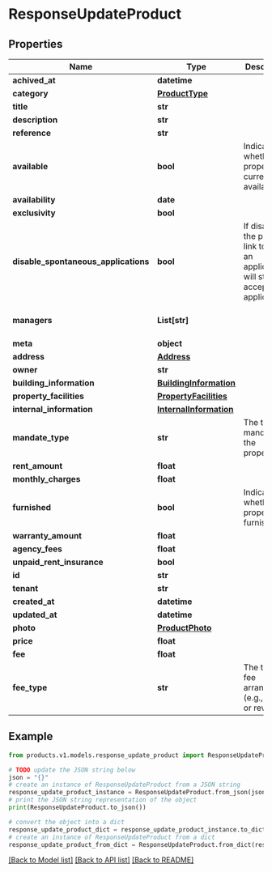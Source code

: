 # ResponseUpdateProduct


## Properties

Name | Type | Description | Notes
------------ | ------------- | ------------- | -------------
**achived_at** | **datetime** |  | [optional] 
**category** | [**ProductType**](ProductType.md) |  | [optional] 
**title** | **str** |  | [optional] 
**description** | **str** |  | [optional] 
**reference** | **str** |  | [optional] 
**available** | **bool** | Indicates whether the property is currently available. | [optional] [default to True]
**availability** | **date** |  | [optional] 
**exclusivity** | **bool** |  | [optional] 
**disable_spontaneous_applications** | **bool** | If disabled, the public link to send an application will stop accepting applications. | [optional] [default to False]
**managers** | **List[str]** |  | [optional] [default to []]
**meta** | **object** |  | [optional] 
**address** | [**Address**](Address.md) |  | [optional] 
**owner** | **str** |  | [optional] 
**building_information** | [**BuildingInformation**](BuildingInformation.md) |  | [optional] 
**property_facilities** | [**PropertyFacilities**](PropertyFacilities.md) |  | [optional] 
**internal_information** | [**InternalInformation**](InternalInformation.md) |  | [optional] 
**mandate_type** | **str** | The type of mandate for the property. | [optional] [default to 'sales']
**rent_amount** | **float** |  | [optional] 
**monthly_charges** | **float** |  | [optional] 
**furnished** | **bool** | Indicates whether the property is furnished. | [optional] [default to False]
**warranty_amount** | **float** |  | [optional] 
**agency_fees** | **float** |  | [optional] 
**unpaid_rent_insurance** | **bool** |  | [optional] 
**id** | **str** |  | [optional] 
**tenant** | **str** |  | 
**created_at** | **datetime** |  | [optional] 
**updated_at** | **datetime** |  | [optional] 
**photo** | [**ProductPhoto**](ProductPhoto.md) |  | [optional] 
**price** | **float** |  | [optional] 
**fee** | **float** |  | [optional] 
**fee_type** | **str** | The type of fee arrangement (e.g., direct or reverse). | [optional] [default to 'direct']

## Example

```python
from products.v1.models.response_update_product import ResponseUpdateProduct

# TODO update the JSON string below
json = "{}"
# create an instance of ResponseUpdateProduct from a JSON string
response_update_product_instance = ResponseUpdateProduct.from_json(json)
# print the JSON string representation of the object
print(ResponseUpdateProduct.to_json())

# convert the object into a dict
response_update_product_dict = response_update_product_instance.to_dict()
# create an instance of ResponseUpdateProduct from a dict
response_update_product_from_dict = ResponseUpdateProduct.from_dict(response_update_product_dict)
```
[[Back to Model list]](../README.md#documentation-for-models) [[Back to API list]](../README.md#documentation-for-api-endpoints) [[Back to README]](../README.md)



